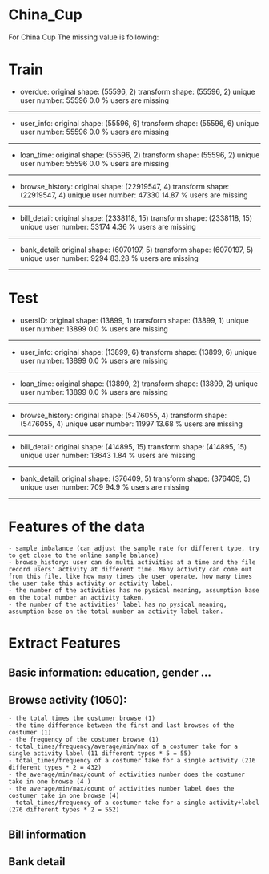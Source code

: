 # China_Cup
For China Cup
The missing value is following:

# Train
- overdue:
original shape: (55596, 2)
transform shape: (55596, 2)
unique user number: 55596
0.0 % users are missing

--------------------------------

- user_info:
original shape: (55596, 6)
transform shape: (55596, 6)
unique user number: 55596
0.0 % users are missing

--------------------------------

- loan_time:
original shape: (55596, 2)
transform shape: (55596, 2)
unique user number: 55596
0.0 % users are missing

--------------------------------

- browse_history:
original shape: (22919547, 4)
transform shape: (22919547, 4)
unique user number: 47330
14.87 % users are missing

--------------------------------

- bill_detail:
original shape: (2338118, 15)
transform shape: (2338118, 15)
unique user number: 53174
4.36 % users are missing

--------------------------------

- bank_detail:
original shape: (6070197, 5)
transform shape: (6070197, 5)
unique user number: 9294
83.28 % users are missing

--------------------------------


# Test
- usersID:
original shape: (13899, 1)
transform shape: (13899, 1)
unique user number: 13899
0.0 % users are missing

--------------------------------

- user_info:
original shape: (13899, 6)
transform shape: (13899, 6)
unique user number: 13899
0.0 % users are missing

--------------------------------

- loan_time:
original shape: (13899, 2)
transform shape: (13899, 2)
unique user number: 13899
0.0 % users are missing

--------------------------------

- browse_history:
original shape: (5476055, 4)
transform shape: (5476055, 4)
unique user number: 11997
13.68 % users are missing

--------------------------------

- bill_detail:
original shape: (414895, 15)
transform shape: (414895, 15)
unique user number: 13643
1.84 % users are missing

--------------------------------

- bank_detail:
original shape: (376409, 5)
transform shape: (376409, 5)
unique user number: 709
94.9 % users are missing

--------------------------------

# Features of the data
    - sample imbalance (can adjust the sample rate for different type, try to get close to the online sample balance)
    - browse_history: user can do multi activities at a time and the file record users' activity at different time. Many activity can come out from this file, like how many times the user operate, how many times the user take this activity or activity label.
    - the number of the activities has no pysical meaning, assumption base on the total number an activity taken.
    - the number of the activities' label has no pysical meaning, assumption base on the total number an activity label taken.

# Extract Features
## Basic information: education, gender ...
## Browse activity (1050):
    - the total times the costumer browse (1)
    - the time difference between the first and last browses of the costumer (1)
    - the frequency of the costumer browse (1)
    - total_times/frequency/average/min/max of a costumer take for a single activity label (11 different types * 5 = 55)
    - total_times/frequency of a costumer take for a single activity (216 different types * 2 = 432)
    - the average/min/max/count of activities number does the costumer take in one browse (4 )
    - the average/min/max/count of activities number label does the costumer take in one browse (4)
    - total_times/frequency of a costumer take for a single activity+label (276 different types * 2 = 552)
    
    
## Bill information

## Bank detail